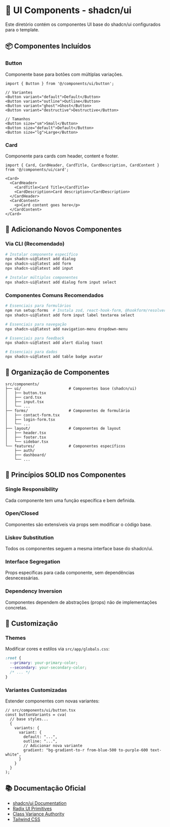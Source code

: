 # 🎨 UI Components - shadcn/ui

Este diretório contém os componentes UI base do shadcn/ui configurados para o template.

## 📦 Componentes Incluídos

### **Button**
Componente base para botões com múltiplas variações.

```tsx
import { Button } from '@/components/ui/button';

// Variantes
<Button variant="default">Default</Button>
<Button variant="outline">Outline</Button>
<Button variant="ghost">Ghost</Button>
<Button variant="destructive">Destructive</Button>

// Tamanhos
<Button size="sm">Small</Button>
<Button size="default">Default</Button>
<Button size="lg">Large</Button>
```

### **Card**
Componente para cards com header, content e footer.

```tsx
import { Card, CardHeader, CardTitle, CardDescription, CardContent } from '@/components/ui/card';

<Card>
  <CardHeader>
    <CardTitle>Card Title</CardTitle>
    <CardDescription>Card description</CardDescription>
  </CardHeader>
  <CardContent>
    <p>Card content goes here</p>
  </CardContent>
</Card>
```

## 🚀 Adicionando Novos Componentes

### **Via CLI (Recomendado)**
```bash
# Instalar componente específico
npx shadcn-ui@latest add dialog
npx shadcn-ui@latest add form
npx shadcn-ui@latest add input

# Instalar múltiplos componentes
npx shadcn-ui@latest add dialog form input select
```

### **Componentes Comuns Recomendados**
```bash
# Essenciais para formulários
npm run setup:forms  # Instala zod, react-hook-form, @hookform/resolvers
npx shadcn-ui@latest add form input label textarea select

# Essenciais para navegação
npx shadcn-ui@latest add navigation-menu dropdown-menu

# Essenciais para feedback
npx shadcn-ui@latest add alert dialog toast

# Essenciais para dados
npx shadcn-ui@latest add table badge avatar
```

## 📁 Organização de Componentes

```
src/components/
├── ui/                     # Componentes base (shadcn/ui)
│   ├── button.tsx
│   ├── card.tsx
│   ├── input.tsx
│   └── ...
├── forms/                  # Componentes de formulário
│   ├── contact-form.tsx
│   ├── login-form.tsx
│   └── ...
├── layout/                 # Componentes de layout
│   ├── header.tsx
│   ├── footer.tsx
│   └── sidebar.tsx
└── features/               # Componentes específicos
    ├── auth/
    ├── dashboard/
    └── ...
```

## 🎯 Princípios SOLID nos Componentes

### **Single Responsibility**
Cada componente tem uma função específica e bem definida.

### **Open/Closed**
Componentes são extensíveis via props sem modificar o código base.

### **Liskov Substitution**
Todos os componentes seguem a mesma interface base do shadcn/ui.

### **Interface Segregation**
Props específicas para cada componente, sem dependências desnecessárias.

### **Dependency Inversion**
Componentes dependem de abstrações (props) não de implementações concretas.

## 🔧 Customização

### **Themes**
Modificar cores e estilos via `src/app/globals.css`:

```css
:root {
  --primary: your-primary-color;
  --secondary: your-secondary-color;
  /* ... */
}
```

### **Variantes Customizadas**
Estender componentes com novas variantes:

```tsx
// src/components/ui/button.tsx
const buttonVariants = cva(
  // base styles...
  {
    variants: {
      variant: {
        default: "...",
        outline: "...",
        // Adicionar nova variante
        gradient: "bg-gradient-to-r from-blue-500 to-purple-600 text-white",
      }
    }
  }
);
```

## 📚 Documentação Oficial

- [shadcn/ui Documentation](https://ui.shadcn.com)
- [Radix UI Primitives](https://www.radix-ui.com/primitives)
- [Class Variance Authority](https://cva.style/docs)
- [Tailwind CSS](https://tailwindcss.com/docs)